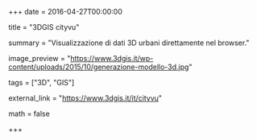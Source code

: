 +++
date = 2016-04-27T00:00:00

title = "3DGIS cityvu"

summary = "Visualizzazione di dati 3D urbani direttamente nel browser."

image_preview = "https://www.3dgis.it/wp-content/uploads/2015/10/generazione-modello-3d.jpg"

tags = ["3D", "GIS"]

external_link = "https://www.3dgis.it/it/cityvu"

math = false

+++
